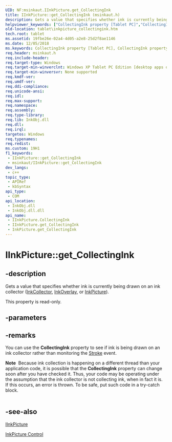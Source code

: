 ```yaml
---
UID: NF:msinkaut.IInkPicture.get_CollectingInk
title: IInkPicture::get_CollectingInk (msinkaut.h)
description: Gets a value that specifies whether ink is currently being drawn on an ink collector (InkCollector, InkOverlay, or InkPicture).
helpviewer_keywords: ["CollectingInk property [Tablet PC]","CollectingInk property [Tablet PC]","IInkPicture interface","IInkPicture interface [Tablet PC]","CollectingInk property","IInkPicture.CollectingInk","IInkPicture.get_CollectingInk","IInkPicture::CollectingInk","IInkPicture::get_CollectingInk","InkPicture.get_CollectingInk","get_CollectingInk","msinkaut/IInkPicture::CollectingInk","msinkaut/IInkPicture::get_CollectingInk","tablet.inkpicture_collectingink"]
old-location: tablet\inkpicture_collectingink.htm
tech.root: tablet
ms.assetid: 19fbe26e-02a4-4d05-a2e8-25d2f8ae1146
ms.date: 12/05/2018
ms.keywords: CollectingInk property [Tablet PC], CollectingInk property [Tablet PC],IInkPicture interface, IInkPicture interface [Tablet PC],CollectingInk property, IInkPicture.CollectingInk, IInkPicture.get_CollectingInk, IInkPicture::CollectingInk, IInkPicture::get_CollectingInk, InkPicture.get_CollectingInk, get_CollectingInk, msinkaut/IInkPicture::CollectingInk, msinkaut/IInkPicture::get_CollectingInk, tablet.inkpicture_collectingink
req.header: msinkaut.h
req.include-header: 
req.target-type: Windows
req.target-min-winverclnt: Windows XP Tablet PC Edition [desktop apps only]
req.target-min-winversvr: None supported
req.kmdf-ver: 
req.umdf-ver: 
req.ddi-compliance: 
req.unicode-ansi: 
req.idl: 
req.max-support: 
req.namespace: 
req.assembly: 
req.type-library: 
req.lib: InkObj.dll
req.dll: 
req.irql: 
targetos: Windows
req.typenames: 
req.redist: 
ms.custom: 19H1
f1_keywords:
 - IInkPicture::get_CollectingInk
 - msinkaut/IInkPicture::get_CollectingInk
dev_langs:
 - c++
topic_type:
 - APIRef
 - kbSyntax
api_type:
 - COM
api_location:
 - InkObj.dll
 - InkObj.dll.dll
api_name:
 - IInkPicture.CollectingInk
 - IInkPicture.get_CollectingInk
 - InkPicture.get_CollectingInk
---
```


# IInkPicture::get_CollectingInk


## -description

Gets a value that specifies whether ink is currently being drawn on an ink collector (<a href="/windows/desktop/tablet/inkcollector-class">InkCollector</a>, <a href="/windows/desktop/tablet/inkoverlay-class">InkOverlay</a>, or <a href="/windows/desktop/tablet/inkpicture-control-reference">InkPicture</a>).



This property is read-only.

## -parameters

## -remarks

You can use the <b>CollectingInk</b> property to see if ink is being drawn on an ink collector rather than monitoring the <a href="/windows/desktop/tablet/inkpicture-stroke">Stroke</a> event.

<div class="alert"><b>Note</b>  Because ink collection is happening on a different thread than your application code, it is possible that the <b>CollectingInk</b> property can change soon after you have checked it. Thus, your code may be operating under the assumption that the ink collector is not collecting ink, when in fact it is. If this occurs, an error is thrown. To be safe, put such code in a try-catch block.</div>
<div> </div>

## -see-also

<a href="../msinkaut/nn-msinkaut-iinkpicture.md">IInkPicture</a>



<a href="/windows/desktop/tablet/inkpicture-control">InkPicture Control</a>
